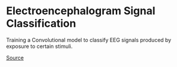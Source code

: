 # Electroencephalogram Signal Classification

Training a Convolutional model to classify EEG signals produced by exposure to certain stimuli.

[Source](https://keras.io/examples/timeseries/eeg_signal_classification/)
